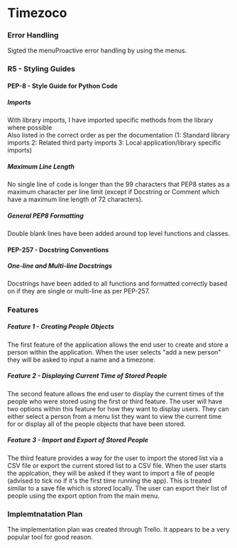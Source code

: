# Timezoco 

### Error Handling

Sigted the menuProactive error handling by using the menus.

### R5 - Styling Guides

#### PEP-8 - Style Guide for Python Code

##### Imports
With library imports, I have imported specific methods from the library where possible  
Also listed in the correct order as per the documentation (1: Standard library imports 2: Related third party imports 3: Local application/library specific imports)

##### Maximum Line Length
No single line of code is longer than the 99 characters that PEP8 states as a maximum character per line limit (except if Docstring or Comment which have a maximum line length of 72 characters).

##### General PEP8 Formatting
Double blank lines have been added around top level functions and classes.

#### PEP-257 - Docstring Conventions

##### One-line and Multi-line Docstrings

Docstrings have been added to all functions and formatted correctly based on if they are single or multi-line as per PEP-257.


##### 

### Features

##### Feature 1 - Creating People Objects

The first feature of the application allows the end user to create and store a person within the application. When the user selects "add a new person" they will be asked to input a name and a timezone.

##### Feature 2 - Displaying Current Time of Stored People

The second feature allows the end user to display the current times of the people who were stored using the first or third feature. The user will have two options within this feature for how they want to display users. They can either select a person from a menu list they want to view the current time for or display all of the people objects that have been stored. 

##### Feature 3 - Import and Export of Stored People

The third feature provides a way for the user to import the stored list via a CSV file or export the current stored list to a CSV file. When the user starts the applcation, they will be asked if they want to import a file of people (advised to tick no if it's the first time running the app). This is treated similar to a save file which is stored locally. The user can export their list of people using the export option from the main menu.


### Implemtnatation Plan

The implementation plan was created through Trello. It appears to be a very popular tool for good reason. 